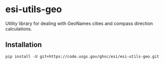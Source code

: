 # esi-utils-geo

 Utility library for dealing with GeoNames cities and compass direction calculations.

## Installation

`pip install -U git+https://code.usgs.gov/ghsc/esi/esi-utils-geo.git`